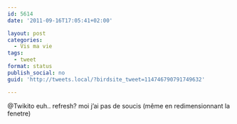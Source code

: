 ```yaml
---
id: 5614
date: '2011-09-16T17:05:41+02:00'

layout: post
categories:
  - Vis ma vie
tags:
  - tweet
format: status
publish_social: no
guid: 'http://tweets.local/?birdsite_tweet=114746790791749632'

---
```


@Twikito euh.. refresh? moi j’ai pas de soucis (même en redimensionnant la fenetre)